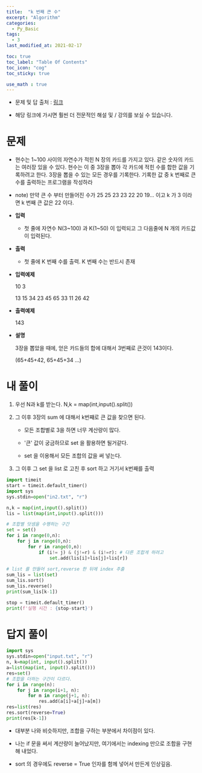 ```yaml
---
title:  "k 번째 큰 수"
excerpt: "Algorithm"
categories:
  - Py_Basic
tags:
  - 3
last_modified_at: 2021-02-17

toc: true
toc_label: "Table Of Contents"
toc_icon: "cog"
toc_sticky: true

use_math : true
---
```


- 문제 및 답 출처 : [링크](https://www.inflearn.com/course/%ED%8C%8C%EC%9D%B4%EC%8D%AC-%EC%95%8C%EA%B3%A0%EB%A6%AC%EC%A6%98-%EB%AC%B8%EC%A0%9C%ED%92%80%EC%9D%B4-%EC%BD%94%EB%94%A9%ED%85%8C%EC%8A%A4%ED%8A%B8/dashboard)

- 해당 링크에 가시면 훨씬 더 전문적인 해설 및 / 강의를 보실 수 있습니다. 

# 문제

- 현수는 1~100 사이의 자연수가 적힌 N 장의 카드를 가지고 있다. 같은 숫자의 카드는 여러장 있을 수 있다. 현수는 이 중 3장을 뽑아 각 카드에 적힌 수를 합한 값을 기록하려고 한다. 3장을 뽑을 수 있는 모든 경우를 기록한다. 기록한 값 중 k 번째로 큰 수를 출력하는 프로그램을 작성하라

- note) 만약 큰 수 부터 만들어진 수가 25 25 23 23 22 20 19... 이고 k 가 3 이라면 k 번째 큰 값은 22 이다.

- **입력**

  - 첫 줄에 자연수 N(3~100) 과 K(1~50) 이 입력되고 그 다음줄에 N 개의 카드값이 입력된다.

- **출력**

  - 첫 줄에 K 번째 수를 출력. K 번째 수는 반드시 존재

- **입력예제**

  10 3

  13 15 34 23 45 65 33 11 26 42

- **출력예제**

  143

- **설명**

  3장을 뽑았을 때에, 얻은 카드들의 합에 대해서 3번째로 큰것이 143이다.

  (65+45+42, 65+45+34 ...)

# 내 풀이

1. 우선 N과 k를 받는다. N,k = map(int,input().split())

2. 그 이후 3장의 sum 에 대해서 k번쨰로 큰 값을 찾으면 된다.

   - 모든 조합별로 3을 하면 너무 계산량이 많다.
   - '큰' 값이 궁금하므로 set 을 활용하면 될거같다.

   - set 을 이용해서 모든 조합의 값을 써 넣는다.

3. 그 이후 그 set 을 list 로 고친 후 sort 하고 거기서 k번째를 출력

```python
import timeit
start = timeit.default_timer()
import sys
sys.stdin=open("in2.txt", "r")

n,k = map(int,input().split())
lis = list(map(int,input().split()))

# 조합별 덧셈을 수행하는 구간
set = set()
for i in range(0,n):
    for j in range(0,n):
        for r in range(0,n):
            if (i!= j) & (j!=r) & (i!=r): # 다른 조합게 하려고 
                set.add(lis[i]+lis[j]+lis[r])
                
# list 를 만들어 sort,reverse 한 뒤에 index 추출               
sum_lis = list(set)
sum_lis.sort()
sum_lis.reverse()
print(sum_lis[k-1])

stop = timeit.default_timer()
print(f'실행 시간 : {stop-start}')
```



# 답지 풀이

```python
import sys
sys.stdin=open("input.txt", "r")
n, k=map(int, input().split())
a=list(map(int, input().split()))
res=set()
# 조합을 더하는 구간이 다르다.
for i in range(n):
    for j in range(i+1, n):
        for m in range(j+1, n):
            res.add(a[i]+a[j]+a[m])
res=list(res)
res.sort(reverse=True)
print(res[k-1])
```

- 대부분 나와 비슷하지만, 조합을 구하는 부분에서 차이점이 있다.
- 나는 if 문을 써서 계산량이 늘어났지만, 여기에서는 indexing 만으로 조합을 구현해 내었다.

- sort 의 경우에도 reverse = True 인자를 함께 넣어서 만든게 인상깊음.


